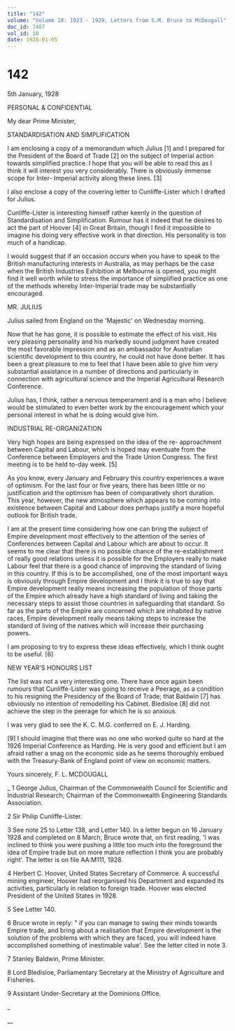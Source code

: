 ```yaml
---
title: "142"
volume: "Volume 18: 1923 - 1929, Letters from S.M. Bruce to McDougall"
doc_id: 7487
vol_id: 18
date: 1928-01-05
---
```


# 142

5th January, 1928

PERSONAL &amp; CONFIDENTIAL

My dear Prime Minister,

STANDARDISATION AND SIMPLIFICATION

I am enclosing a copy of a memorandum which Julius [1] and I prepared for the President of the Board of Trade [2] on the subject of Imperial action towards simplified practice. I hope that you will be able to read this as I think it will interest you very considerably. There is obviously immense scope for Inter- Imperial activity along these lines. [3]

I also enclose a copy of the covering letter to Cunliffe-Lister which I drafted for Julius.

Cunliffe-Lister is interesting himself rather keenly in the question of Standardisation and Simplification. Rumour has it indeed that he desires to act the part of Hoover [4] in Great Britain, though I find it impossible to imagine his doing very effective work in that direction. His personality is too much of a handicap.

I would suggest that if an occasion occurs when you have to speak to the British manufacturing interests in Australia, as may perhaps be the case when the British Industries Exhibition at Melbourne is opened, you might find it well worth while to stress the importance of simplified practice as one of the methods whereby Inter-Imperial trade may be substantially encouraged.

MR. JULIUS

Julius sailed from England on the 'Majestic' on Wednesday morning.

Now that he has gone, it is possible to estimate the effect of his visit. His very pleasing personality and his markedly sound judgment have created the most favorable impression and as an ambassador for Australian scientific development to this country, he could not have done better. It has been a great pleasure to me to feel that I have been able to give him very substantial assistance in a number of directions and particularly in connection with agricultural science and the Imperial Agricultural Research Conference.

Julius has, I think, rather a nervous temperament and is a man who I believe would be stimulated to even better work by the encouragement which your personal interest in what he is doing would give him.

INDUSTRIAL RE-ORGANIZATION

Very high hopes are being expressed on the idea of the re- approachment between Capital and Labour, which is hoped may eventuate from the Conference between Employers and the Trade Union Congress. The first meeting is to be held to-day week. [5]

As you know, every January and February this country experiences a wave of optimism. For the last four or five years, there has been little or no justification and the optimism has been of comparatively short duration. This year, however, the new atmosphere which appears to be coming into existence between Capital and Labour does perhaps justify a more hopeful outlook for British trade.

I am at the present time considering how one can bring the subject of Empire development most effectively to the attention of the series of Conferences between Capital and Labour which are about to occur. It seems to me clear that there is no possible chance of the re-establishment of really good relations unless it is possible for the Employers really to make Labour feel that there is a good chance of improving the standard of living in this country. If this is to be accomplished, one of the most important ways is obviously through Empire development and I think it is true to say that Empire development really means increasing the population of those parts of the Empire which already have a high standard of living and taking the necessary steps to assist those countries in safeguarding that standard. So far as the parts of the Empire are concerned which are inhabited by native races, Empire development really means taking steps to increase the standard of living of the natives which will increase their purchasing powers.

I am proposing to try to express these ideas effectively, which I think ought to be useful. [6]

NEW YEAR'S HONOURS LIST

The list was not a very interesting one. There have once again been rumours that Cunliffe-Lister was going to receive a Peerage, as a condition to his resigning the Presidency of the Board of Trade; that Baldwin [7] has obviously no intention of remodelling his Cabinet. Bledisloe [8] did not achieve the step in the peerage for which he is so anxious.

I was very glad to see the K. C. M.G. conferred on E. J. Harding.

[9] I should imagine that there was no one who worked quite so hard at the 1926 Imperial Conference as Harding. He is very good and efficient but I am afraid rather a snag on the economic side as he seems thoroughly embued with the Treasury-Bank of England point of view on economic matters.

Yours sincerely, F. L. MCDOUGALL 

_ 1 George Julius, Chairman of the Commonwealth Council for Scientific and Industrial Research; Chairman of the Commonwealth Engineering Standards Association.

2 Sir Philip Cunliffe-Lister.

3 See note 25 to Letter 138, and Letter 140. In a letter begun on 16 January 1928 and completed on 8 March, Bruce wrote that, on first reading, 'I was inclined to think you were pushing a little too much into the foreground the idea of Empire trade but on more mature reflection I think you are probably right'. The letter is on file AA:M111, 1928.

4 Herbert C. Hoover, United States Secretary of Commerce. A successful mining engineer, Hoover had reorganised his Department and expanded its activities, particularly in relation to foreign trade. Hoover was elected President of the United States in 1928.

5 See Letter 140.

6 Bruce wrote in reply: " if you can manage to swing their minds towards Empire trade, and bring about a realisation that Empire development is the solution of the problems with which they are faced, you will indeed have accomplished something of inestimable value'. See the letter cited in note 3.

7 Stanley Baldwin, Prime Minister.

8 Lord Bledisloe, Parliamentary Secretary at the Ministry of Agriculture and Fisheries.

9 Assistant Under-Secretary at the Dominions Office.

_

__
